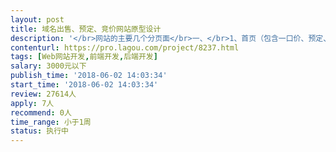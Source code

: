 ```yaml
---                
layout: post       
title: 域名出售、预定、竞价网站原型设计           
description: '</br>网站的主要几个分页面</br>一、</br>1、首页（包含一口价、预定、竞价）</br>2、域名出售页面</br>3、域名预定页面</br>4、域名竞价页面</br>5、域名注册页面</br>6、帮助中心页面</br>7、以上页面细节方面需，可提供参考网站</br>二、</br>1、用户管理后台</br>2、管理员后台</br>3、需要在线支付</br>三、</br>1、需要对接、备案、微信拦截检测、qq绿标、360拦截检测等接口</br>2、需要对接阿里云、腾讯、美橙、西部等备案接入检测接口</br>3、对出售中的域名检测，备案接入、微信拦截、qq绿标、360拦截等</br>4、对接域名注册接口</br>四、</br>1、有相关开发经验者有限</br>2、有5年以上开发经验</br>3、具备良好的沟通和开发专业经验</br>'     
contenturl: https://pro.lagou.com/project/8237.html      
tags: [Web网站开发,前端开发,后端开发]            
salary: 3000元以下          
publish_time: '2018-06-02 14:03:34'         
start_time: '2018-06-02 14:03:34'           
review: 27614人                   
apply: 7人                   
recommend: 0人                   
time_range: 小于1周              
status: 执行中                  
---                 
```

